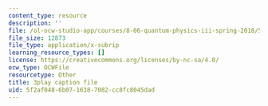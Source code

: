 ```yaml
---
content_type: resource
description: ''
file: /ol-ocw-studio-app/courses/8-06-quantum-physics-iii-spring-2018/5f2af0486b0716387082cc8fc8045dad_fFSii5VxO4I.srt
file_size: 12873
file_type: application/x-subrip
learning_resource_types: []
license: https://creativecommons.org/licenses/by-nc-sa/4.0/
ocw_type: OCWFile
resourcetype: Other
title: 3play caption file
uid: 5f2af048-6b07-1638-7082-cc8fc8045dad
---
```


